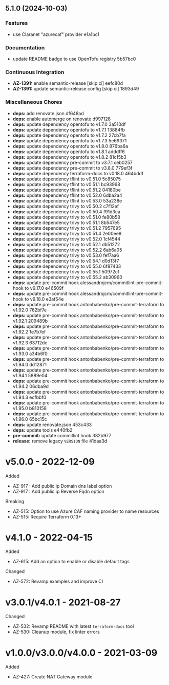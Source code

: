 ## 5.1.0 (2024-10-03)

### Features

* use Claranet "azurecaf" provider e1a1bc1

### Documentation

* update README badge to use OpenTofu registry 5b57bc0

### Continuous Integration

* **AZ-1391:** enable semantic-release [skip ci] eefc80d
* **AZ-1391:** update semantic-release config [skip ci] 1893d49

### Miscellaneous Chores

* **deps:** add renovate.json df648ad
* **deps:** enable automerge on renovate d997128
* **deps:** update dependency opentofu to v1.7.0 3a510df
* **deps:** update dependency opentofu to v1.7.1 13884fb
* **deps:** update dependency opentofu to v1.7.2 27cb7fa
* **deps:** update dependency opentofu to v1.7.3 5e69371
* **deps:** update dependency opentofu to v1.8.0 876ba6a
* **deps:** update dependency opentofu to v1.8.1 adddff6
* **deps:** update dependency opentofu to v1.8.2 81c15b3
* **deps:** update dependency pre-commit to v3.7.1 ceb0257
* **deps:** update dependency pre-commit to v3.8.0 779ef3f
* **deps:** update dependency terraform-docs to v0.18.0 464bddf
* **deps:** update dependency tflint to v0.51.0 5c85075
* **deps:** update dependency tflint to v0.51.1 bc93968
* **deps:** update dependency tflint to v0.51.2 04180be
* **deps:** update dependency tflint to v0.52.0 6dba2a4
* **deps:** update dependency tflint to v0.53.0 53a238e
* **deps:** update dependency trivy to v0.50.2 c7f12ef
* **deps:** update dependency trivy to v0.50.4 f91d3ca
* **deps:** update dependency trivy to v0.51.0 fe80b58
* **deps:** update dependency trivy to v0.51.1 8b547e5
* **deps:** update dependency trivy to v0.51.2 7957695
* **deps:** update dependency trivy to v0.51.4 2e00ee8
* **deps:** update dependency trivy to v0.52.0 1cf4544
* **deps:** update dependency trivy to v0.52.1 db51272
* **deps:** update dependency trivy to v0.52.2 6ab6a05
* **deps:** update dependency trivy to v0.53.0 fef7aa6
* **deps:** update dependency trivy to v0.54.1 d0d13f7
* **deps:** update dependency trivy to v0.55.0 6f87433
* **deps:** update dependency trivy to v0.55.1 50972c1
* **deps:** update dependency trivy to v0.55.2 ab30960
* **deps:** update pre-commit hook alessandrojcm/commitlint-pre-commit-hook to v9.17.0 e46509f
* **deps:** update pre-commit hook alessandrojcm/commitlint-pre-commit-hook to v9.18.0 e3af54e
* **deps:** update pre-commit hook antonbabenko/pre-commit-terraform to v1.92.0 762bf7e
* **deps:** update pre-commit hook antonbabenko/pre-commit-terraform to v1.92.1 209489b
* **deps:** update pre-commit hook antonbabenko/pre-commit-terraform to v1.92.2 1e7b7ef
* **deps:** update pre-commit hook antonbabenko/pre-commit-terraform to v1.92.3 63712dc
* **deps:** update pre-commit hook antonbabenko/pre-commit-terraform to v1.93.0 a34b6f0
* **deps:** update pre-commit hook antonbabenko/pre-commit-terraform to v1.94.0 dd12871
* **deps:** update pre-commit hook antonbabenko/pre-commit-terraform to v1.94.1 5889e04
* **deps:** update pre-commit hook antonbabenko/pre-commit-terraform to v1.94.2 06dba9d
* **deps:** update pre-commit hook antonbabenko/pre-commit-terraform to v1.94.3 ecfbbf0
* **deps:** update pre-commit hook antonbabenko/pre-commit-terraform to v1.95.0 b810158
* **deps:** update pre-commit hook antonbabenko/pre-commit-terraform to v1.96.0 65bc15c
* **deps:** update renovate.json 453c433
* **deps:** update tools e440fb2
* **pre-commit:** update commitlint hook 382b977
* **release:** remove legacy `VERSION` file 41daa3d

# v5.0.0 - 2022-12-09

Added
  * AZ-917 : Add public ip Domain dns label option
  * AZ-917 : Add public ip Reverse Fqdn option
  
Breaking
  * AZ-515: Option to use Azure CAF naming provider to name resources
  * AZ-515: Require Terraform 0.13+

# v4.1.0 - 2022-04-15

Added
  * AZ-615: Add an option to enable or disable default tags

Changed
  * AZ-572: Revamp examples and improve CI

# v3.0.1/v4.0.1 - 2021-08-27

Changed
  * AZ-532: Revamp README with latest `terraform-docs` tool
  * AZ-530: Cleanup module, fix linter errors

# v1.0.0/v3.0.0/v4.0.0 - 2021-03-09

Added
  * AZ-427: Create NAT Gateway module
